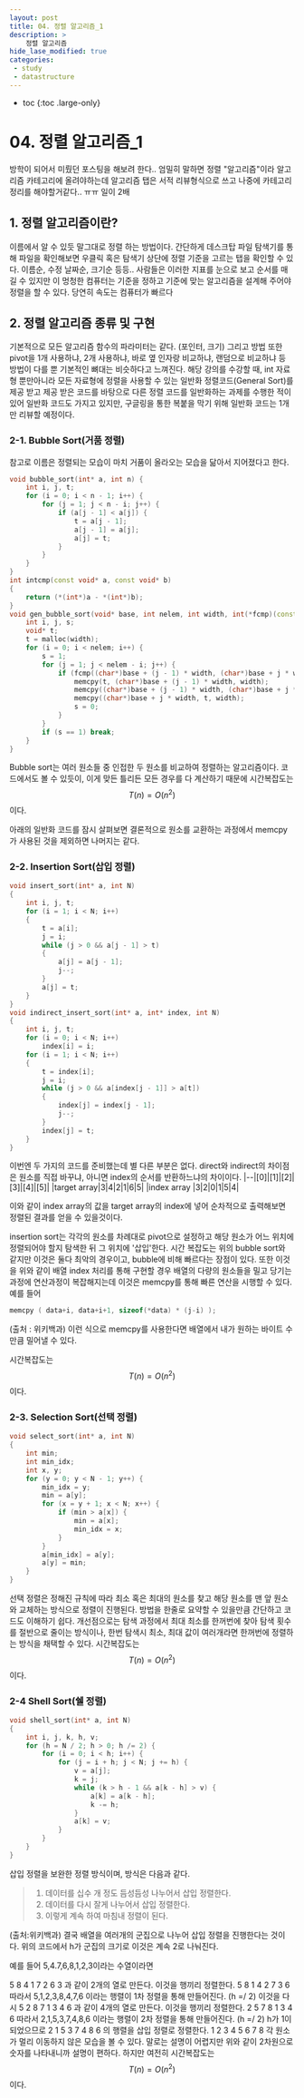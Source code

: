 ```yaml
---
layout: post
title: 04. 정렬 알고리즘_1
description: >
    정렬 알고리즘
hide_lase_modified: true
categories:
 - study
 - datastructure
---
```

* toc
{:toc .large-only}

<script async src="https://pagead2.googlesyndication.com/pagead/js/adsbygoogle.js?client=ca-pub-8919104066540378"
     crossorigin="anonymous"></script>

# 04. 정렬 알고리즘_1
방학이 되어서 미뤘던 포스팅을 해보려 한다.. 엄밀히 말하면 정렬 "알고리즘"이라 알고리즘 카테고리에 올려야하는데 알고리즘 탭은 서적 리뷰형식으로 쓰고 나중에 카테고리 정리를 해야할거같다.. ㅠㅠ 일이 2배

## 1. 정렬 알고리즘이란?
이름에서 알 수 있듯 말그대로 정렬 하는 방법이다. 간단하게 데스크탑 파일 탐색기를 통해 파일을 확인해보면 우클릭 혹은 탐색기 상단에 정렬 기준을 고르는 탭을 확인할 수 있다. 이름순, 수정 날짜순, 크기순 등등..
사람들은 이러한 지표를 눈으로 보고 순서를 매길 수 있지만 이 멍청한 컴퓨터는 기준을 정하고 기준에 맞는 알고리즘을 설계해 주어야 정렬을 할 수 있다. 당연히 속도는 컴퓨터가 빠르다

## 2. 정렬 알고리즘 종류 및 구현
기본적으로 모든 알고리즘 함수의 파라미터는 같다. (포인터, 크기)
그리고 방법 또한 pivot을 1개 사용하냐, 2개 사용하냐, 바로 옆 인자랑 비교하냐, 랜덤으로 비교하냐 등 방법이 다를 뿐 기본적인 뼈대는 비슷하다고 느껴진다.
해당 강의를 수강할 때, int 자료형 뿐만아니라 모든 자료형에 정렬을 사용할 수 있는 일반화 정렬코드(General Sort)를 제공 받고 제공 받은 코드를 바탕으로 다른 정렬 코드를 일반화하는 과제를 수행한 적이 있어 일반화 코드도 가지고 있지만, 구글링을 통한 복붙을 막기 위해 일반화 코드는 1개만 리뷰할 예정이다.
### 2-1. Bubble Sort(거품 정렬)
참고로 이름은 정렬되는 모습이 마치 거품이 올라오는 모습을 닮아서 지어졌다고 한다.
~~~cpp
void bubble_sort(int* a, int n) {
	int i, j, t;
	for (i = 0; i < n - 1; i++) {
		for (j = 1; j < n - i; j++) {
			if (a[j - 1] < a[j]) {
				t = a[j - 1];
				a[j - 1] = a[j];
				a[j] = t;
			}
		}
	}
}
int intcmp(const void* a, const void* b)
{
	return (*(int*)a - *(int*)b);
}
void gen_bubble_sort(void* base, int nelem, int width, int(*fcmp)(const void*, const void*)) {
	int i, j, s;
	void* t;
	t = malloc(width);
	for (i = 0; i < nelem; i++) {
		s = 1;
		for (j = 1; j < nelem - i; j++) {
			if (fcmp((char*)base + (j - 1) * width, (char*)base + j * width) > 0) {
				memcpy(t, (char*)base + (j - 1) * width, width);
				memcpy((char*)base + (j - 1) * width, (char*)base + j * width, width);
				memcpy((char*)base + j * width, t, width);
				s = 0;
			}
		}
		if (s == 1) break;
	}
}

~~~

Bubble sort는 여러 원소들 중 인접한 두 원소를 비교하여 정렬하는 알고리즘이다. 코드에서도 볼 수 있듯이, 이게 맞든 틀리든 모든 경우를 다 계산하기 때문에 시간복잡도는 $$T(n) = O(n^2)$$ 이다.

아래의 일반화 코드를 잠시 살펴보면 결론적으로 원소를 교환하는 과정에서 memcpy가 사용된 것을 제외하면 나머지는 같다.

### 2-2. Insertion Sort(삽입 정렬)
~~~cpp
void insert_sort(int* a, int N)
{
	int i, j, t;
	for (i = 1; i < N; i++)
	{
		t = a[i];
		j = i;
		while (j > 0 && a[j - 1] > t)
		{
			a[j] = a[j - 1];
			j--;
		}
		a[j] = t;
	}
}
void indirect_insert_sort(int* a, int* index, int N)
{
	int i, j, t;
	for (i = 0; i < N; i++)
		index[i] = i;
	for (i = 1; i < N; i++)
	{
		t = index[i];
		j = i;
		while (j > 0 && a[index[j - 1]] > a[t])
		{
			index[j] = index[j - 1];
			j--;
		}
		index[j] = t;
	}
}
~~~
이번엔 두 가지의 코드를 준비했는데 별 다른 부분은 없다. direct와 indirect의 차이점은 원소를 직접 바꾸냐, 아니면 index의 순서를 반환하느냐의 차이이다.
|--|[0]|[1]|[2]|[3]|[4]|[5]|
|target array|3|4|2|1|6|5|
|index array |3|2|0|1|5|4|  

이와 같이 index array의 값을 target array의 index에 넣어 순차적으로 출력해보면 정렬된 결과를 얻을 수 있을것이다.

insertion sort는 각각의 원소를 차례대로 pivot으로 설정하고 해당 원소가 어느 위치에 정렬되어야 할지 탐색한 뒤 그 위치에 '삽입'한다. 시간 복잡도는 위의 bubble sort와 같지만 이것은 둘다 최악의 경우이고, bubble에 비해 빠르다는 장점이 있다.
또한 이것을 위와 같이 배열 index 처리를 통해 구현할 경우 배열의 다량의 원소들을 밀고 당기는 과정에 연산과정이 복잡해지는데 이것은 memcpy를 통해 빠른 연산을 시행할 수 있다.
예를 들어
~~~cpp
memcpy ( data+i, data+i+1, sizeof(*data) * (j-i) );
~~~
(출처 : 위키백과)
이런 식으로 memcpy를 사용한다면 배열에서 내가 원하는 바이트 수 만큼 밀어낼 수 있다.

시간복잡도는 $$T(n) = O(n^2)$$ 이다.

### 2-3. Selection Sort(선택 정렬)
~~~cpp
void select_sort(int* a, int N)
{
	int min;
	int min_idx;
	int x, y;
	for (y = 0; y < N - 1; y++) {
		min_idx = y;
		min = a[y];
		for (x = y + 1; x < N; x++) {
			if (min > a[x]) {
				min = a[x];
				min_idx = x;
			}
		}
		a[min_idx] = a[y];
		a[y] = min;
	}
}
~~~
선택 정렬은 정해진 규칙에 따라 최소 혹은 최대의 원소를 찾고 해당 원소를 맨 앞 원소와 교체하는 방식으로 정렬이 진행된다. 방법을 한줄로 요약할 수 있을만큼 간단하고 코드도 이해하기 쉽다.
개선점으로는 탐색 과정에서 최대 최소를 한꺼번에 찾아 탐색 횟수를 절반으로 줄이는 방식이나,
한번 탐색시 최소, 최대 값이 여러개라면 한꺼번에 정렬하는 방식을 채택할 수 있다.
시간복잡도는 $$T(n) = O(n^2)$$ 이다.

### 2-4 Shell Sort(쉘 정렬)
~~~cpp
void shell_sort(int* a, int N)
{
	int i, j, k, h, v;
	for (h = N / 2; h > 0; h /= 2) {
		for (i = 0; i < h; i++) {
			for (j = i + h; j < N; j += h) {
				v = a[j];
				k = j;
				while (k > h - 1 && a[k - h] > v) {
					a[k] = a[k - h];
					k -= h;
				}
				a[k] = v;
			}
		}
	}
}
~~~
삽입 정렬을 보완한 정렬 방식이며, 방식은 다음과 같다.
>1. 데이터를 십수 개 정도 듬성듬성 나누어서 삽입 정렬한다.
>2. 데이터를 다시 잘게 나누어서 삽입 정렬한다.
>3. 이렇게 계속 하여 마침내 정렬이 된다.

(출처:위키백과)
결국 배열을 여러개의 군집으로 나누어 삽입 정렬을 진행한다는 것이다.
위의 코드에서 h가 군집의 크기로 이것은 계속 2로 나눠진다.

예를 들어
5,4.7,6,8,1,2,3이라는 수열이라면

5 8
4 1
7 2
6 3
과 같이 2개의 열로 만든다. 이것을 행끼리 정렬한다.
5 8
1 4
2 7
3 6
따라서 5,1,2,3,8,4,7,6 이라는 행렬이 1차 정렬을 통해 만들어진다. (h =/ 2)
이것을 다시
5 2 8 7
1 3 4 6
과 같이 4개의 열로 만든다. 이것을 행끼리 정렬한다.
2 5 7 8
1 3 4 6
따라서 2,1,5,3,7,4,8,6 이라는 행렬이 2차 정렬을 통해 만들어진다. (h =/ 2)
h가 1이 되었으므로
2 1 5 3 7 4 8 6 의 행렬을 삽입 정렬로 정렬한다.
1 2 3 4 5 6 7 8
각 원소가 멀리 이동하지 않은 모습을 볼 수 있다.
말로는 설명이 어렵지만 위와 같이 2차원으로 숫자를 나타내니까 설명이 편하다.
하지만 여전히 시간복잡도는 $$T(n) = O(n^2)$$ 이다.
